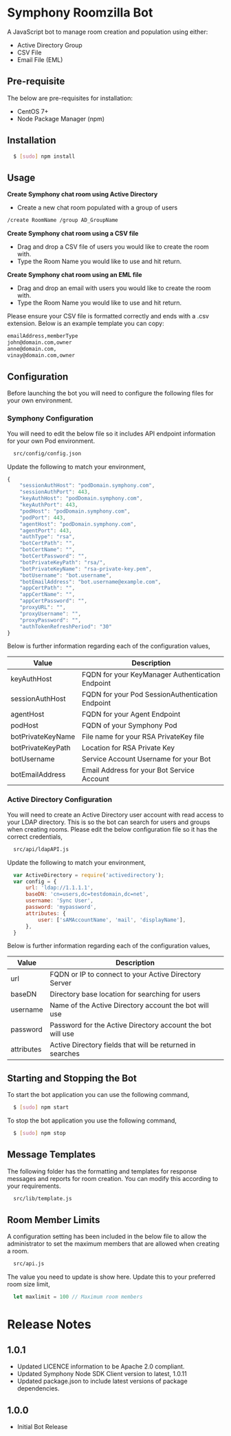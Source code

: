# Symphony Roomzilla Bot

A JavaScript bot to manage room creation and population using either:
  - Active Directory Group
  - CSV File
  - Email File (EML)

## Pre-requisite
The below are pre-requisites for installation:
  - CentOS 7+
  - Node Package Manager (npm)

## Installation

``` bash
  $ [sudo] npm install
```

## Usage
__Create Symphony chat room using Active Directory__
  - Create a new chat room populated with a group of users
``` bash
/create RoomName /group AD_GroupName
```

__Create Symphony chat room using a CSV file__
  - Drag and drop a CSV file of users you would like to create the room with.
  - Type the Room Name you would like to use and hit return.


__Create Symphony chat room using an EML file__
  - Drag and drop an email with users you would like to create the room with.
  - Type the Room Name you would like to use and hit return.

Please ensure your CSV file is formatted correctly and ends with a .csv extension. Below is an example template you can copy:
``` bash
emailAddress,memberType
john@domain.com,owner
anne@domain.com,
vinay@domain.com,owner
```

## Configuration
Before launching the bot you will need to configure the following files for your own environment.

### Symphony Configuration
You will need to edit the below file so it includes API endpoint information for your own Pod environment.
``` bash
  src/config/config.json
```

Update the following to match your environment,
``` js
{
    "sessionAuthHost": "podDomain.symphony.com",
    "sessionAuthPort": 443,
    "keyAuthHost": "podDomain.symphony.com",
    "keyAuthPort": 443,
    "podHost": "podDomain.symphony.com",
    "podPort": 443,
    "agentHost": "podDomain.symphony.com",
    "agentPort": 443,
    "authType": "rsa",
    "botCertPath": "",
    "botCertName": "",
    "botCertPassword": "",
    "botPrivateKeyPath": "rsa/",
    "botPrivateKeyName": "rsa-private-key.pem",
    "botUsername": "bot.username",
    "botEmailAddress": "bot.username@example.com",
    "appCertPath": "",
    "appCertName": "",
    "appCertPassword": "",
    "proxyURL": "",
    "proxyUsername": "",
    "proxyPassword": "",
    "authTokenRefreshPeriod": "30"
}
```


Below is further information regarding each of the configuration values,

 | Value              | Description                                        |
 | ------------------ | -------------------------------------------------- |
 | keyAuthHost        | FQDN for your KeyManager Authentication Endpoint   |
 | sessionAuthHost    | FQDN for your Pod SessionAuthentication Endpoint   |
 | agentHost          | FQDN for your Agent Endpoint                       |
 | podHost            | FQDN of your Symphony Pod                          |
 | botPrivateKeyName  | File name for your RSA PrivateKey file             |
 | botPrivateKeyPath  | Location for RSA Private Key                       |
 | botUsername        | Service Account Username for your Bot              |
 | botEmailAddress    | Email Address for your Bot Service Account         |


### Active Directory Configuration
You will need to create an Active Directory user account with read access to your LDAP directory.  This is so the bot can search for users and groups when creating rooms.  Please edit the below configuration file so it has the correct credentials,
``` bash
  src/api/ldapAPI.js
```

Update the following to match your environment,
``` js
  var ActiveDirectory = require('activedirectory');
  var config = {
      url: 'ldap://1.1.1.1',
      baseDN: 'cn=users,dc=testdomain,dc=net',
      username: 'Sync User',
      password: 'mypassword',
      attributes: {
          user: ['sAMAccountName', 'mail', 'displayName'],
      },
  }
```


Below is further information regarding each of the configuration values,

 | Value      | Description                                                |
 | ---------- | ---------------------------------------------------------- |
 | url        | FQDN or IP to connect to your Active Directory Server      |    
 | baseDN     | Directory base location for searching for users            |
 | username   | Name of the Active Directory account the bot will use      |
 | password   | Password for the Active Directory account the bot will use |
 | attributes | Active Directory fields that will be returned in searches  |

## Starting and Stopping the Bot
To start the bot application you can use the following command,
``` bash
  $ [sudo] npm start
```

To stop the bot application you use the following command,
``` bash
  $ [sudo] npm stop
```

## Message Templates
The following folder has the formatting and templates for response messages and reports for room creation.  You can modify this according to your requirements.
``` bash
  src/lib/template.js
```

## Room Member Limits
A configuration setting has been included in the below file to allow the administrator to set the maximum members that are allowed when creating a room.
``` bash
  src/api.js
```

The value you need to update is show here.  Update this to your preferred room size limit,
``` js
  let maxlimit = 100 // Maximum room members
```

# Release Notes
## 1.0.1
- Updated LICENCE information to be Apache 2.0 compliant.
- Updated Symphony Node SDK Client version to latest, 1.0.11
- Updated package.json to include latest versions of package dependencies.

## 1.0.0
- Initial Bot Release

